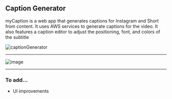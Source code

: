 ## Caption Generator

myCaption is a web app that generates captions for Instagram and Short from content. It uses AWS services to generate captions for the video.
It also features a caption editor to adjust the positioning, font, and colors of the subtitle

![captionGenerator](https://github.com/AdityaBhate/Caption-Generator/assets/98549181/ee349d12-9af6-4f2c-8e90-646a332509de)

---

![image](https://github.com/AdityaBhate/Caption-Generator/assets/98549181/e434a43f-3fd7-4542-ad2e-5046b2c15102)

---

### To add...

- UI improvements
